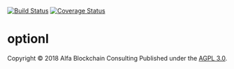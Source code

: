 [![Build Status](https://travis-ci.org/alfabc/optionl.svg?branch=master)](https://travis-ci.org/alfabc/optionl)
[![Coverage Status](https://coveralls.io/repos/github/alfabc/optionl/badge.svg?branch=master)](https://coveralls.io/github/alfabc/optionl?branch=master)

# optionl 

Copyright © 2018 Alfa Blockchain Consulting
Published under the [AGPL 3.0](https://opensource.org/licenses/AGPL-3.0).
